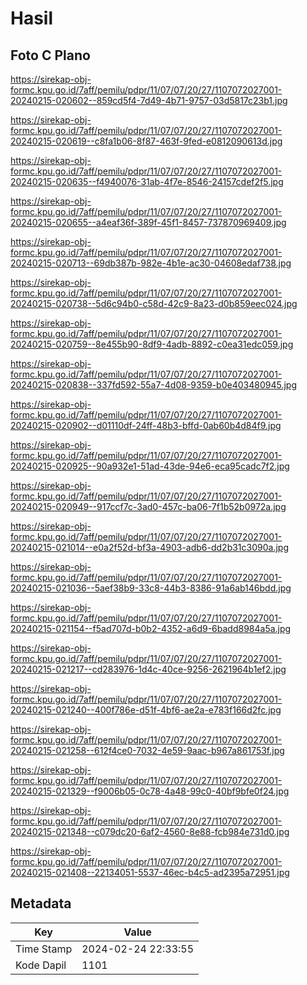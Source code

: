 # Hasil

## Foto C Plano

https://sirekap-obj-formc.kpu.go.id/7aff/pemilu/pdpr/11/07/07/20/27/1107072027001-20240215-020602--859cd5f4-7d49-4b71-9757-03d5817c23b1.jpg

https://sirekap-obj-formc.kpu.go.id/7aff/pemilu/pdpr/11/07/07/20/27/1107072027001-20240215-020619--c8fa1b06-8f87-463f-9fed-e0812090613d.jpg

https://sirekap-obj-formc.kpu.go.id/7aff/pemilu/pdpr/11/07/07/20/27/1107072027001-20240215-020635--f4940076-31ab-4f7e-8546-24157cdef2f5.jpg

https://sirekap-obj-formc.kpu.go.id/7aff/pemilu/pdpr/11/07/07/20/27/1107072027001-20240215-020655--a4eaf36f-389f-45f1-8457-737870969409.jpg

https://sirekap-obj-formc.kpu.go.id/7aff/pemilu/pdpr/11/07/07/20/27/1107072027001-20240215-020713--69db387b-982e-4b1e-ac30-04608edaf738.jpg

https://sirekap-obj-formc.kpu.go.id/7aff/pemilu/pdpr/11/07/07/20/27/1107072027001-20240215-020738--5d6c94b0-c58d-42c9-8a23-d0b859eec024.jpg

https://sirekap-obj-formc.kpu.go.id/7aff/pemilu/pdpr/11/07/07/20/27/1107072027001-20240215-020759--8e455b90-8df9-4adb-8892-c0ea31edc059.jpg

https://sirekap-obj-formc.kpu.go.id/7aff/pemilu/pdpr/11/07/07/20/27/1107072027001-20240215-020838--337fd592-55a7-4d08-9359-b0e403480945.jpg

https://sirekap-obj-formc.kpu.go.id/7aff/pemilu/pdpr/11/07/07/20/27/1107072027001-20240215-020902--d01110df-24ff-48b3-bffd-0ab60b4d84f9.jpg

https://sirekap-obj-formc.kpu.go.id/7aff/pemilu/pdpr/11/07/07/20/27/1107072027001-20240215-020925--90a932e1-51ad-43de-94e6-eca95cadc7f2.jpg

https://sirekap-obj-formc.kpu.go.id/7aff/pemilu/pdpr/11/07/07/20/27/1107072027001-20240215-020949--917ccf7c-3ad0-457c-ba06-7f1b52b0972a.jpg

https://sirekap-obj-formc.kpu.go.id/7aff/pemilu/pdpr/11/07/07/20/27/1107072027001-20240215-021014--e0a2f52d-bf3a-4903-adb6-dd2b31c3090a.jpg

https://sirekap-obj-formc.kpu.go.id/7aff/pemilu/pdpr/11/07/07/20/27/1107072027001-20240215-021036--5aef38b9-33c8-44b3-8386-91a6ab146bdd.jpg

https://sirekap-obj-formc.kpu.go.id/7aff/pemilu/pdpr/11/07/07/20/27/1107072027001-20240215-021154--f5ad707d-b0b2-4352-a6d9-6badd8984a5a.jpg

https://sirekap-obj-formc.kpu.go.id/7aff/pemilu/pdpr/11/07/07/20/27/1107072027001-20240215-021217--cd283976-1d4c-40ce-9256-2621964b1ef2.jpg

https://sirekap-obj-formc.kpu.go.id/7aff/pemilu/pdpr/11/07/07/20/27/1107072027001-20240215-021240--400f786e-d51f-4bf6-ae2a-e783f166d2fc.jpg

https://sirekap-obj-formc.kpu.go.id/7aff/pemilu/pdpr/11/07/07/20/27/1107072027001-20240215-021258--612f4ce0-7032-4e59-9aac-b967a861753f.jpg

https://sirekap-obj-formc.kpu.go.id/7aff/pemilu/pdpr/11/07/07/20/27/1107072027001-20240215-021329--f9006b05-0c78-4a48-99c0-40bf9bfe0f24.jpg

https://sirekap-obj-formc.kpu.go.id/7aff/pemilu/pdpr/11/07/07/20/27/1107072027001-20240215-021348--c079dc20-6af2-4560-8e88-fcb984e731d0.jpg

https://sirekap-obj-formc.kpu.go.id/7aff/pemilu/pdpr/11/07/07/20/27/1107072027001-20240215-021408--22134051-5537-46ec-b4c5-ad2395a72951.jpg


## Metadata

| Key        | Value               |
| ---------- | ------------------- |
| Time Stamp | 2024-02-24 22:33:55 |
| Kode Dapil | 1101                |



